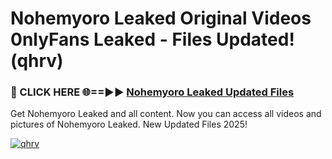 # Nohemyoro Leaked Original Videos 0nlyFans Leaked - Files Updated! (qhrv)

<h3>🔴 CLICK HERE 🌐==►► <a href="https://tinyurl.com/ehrbuxhb" rel="nofollow">Nohemyoro Leaked Updated Files</a></h3>

Get Nohemyoro Leaked and all content. Now you can access all videos and pictures of Nohemyoro Leaked. New Updated Files 2025!

[![qhrv](https://i.imgur.com/lVYEuWS.gif)](https://tinyurl.com/ehrbuxhb)
